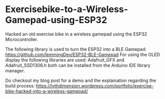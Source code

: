 # Exercisebike-to-a-Wireless-Gamepad-using-ESP32
Hacked an old exercise bike in a wireless gamepad using the ESP32 Microcontroller.

The following library is used to turn the ESP32 into a BLE Gamepad: https://github.com/lemmingDev/ESP32-BLE-Gamepad
For using the OLED display the following libraries are used: Adafruit_GFX and Adafruit_SSD1306.h both can be installed from the Arduino IDE library manager.

Do checkout my blog post for a demo and the explaination regarding the build process: https://ivthdimension.wordpress.com/portfolio/exercise-bike-hacked-into-a-wireless-gamepad/
